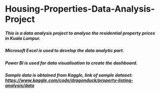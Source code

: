 # Housing-Properties-Data-Analysis-Project

##### This is a data analysis project to analyse the residential property prices in Kuala Lumpur. 
##### **Microsoft Excel** is used to develop the data analytic part. 
##### **Power BI** is used for data visualisation to create the dashboard.  
##### Sample data is obtained from Kaggle, link of sample dataset: https://www.kaggle.com/code/dragonduck/property-listing-analysis/data 
